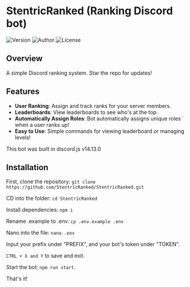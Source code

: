 # StentricRanked (Ranking Discord bot)

![Version](https://img.shields.io/badge/version-1.0.0-brightgreen)
![Author](https://img.shields.io/badge/authors-Fighter%2C%20Ephraim%20Kreighbaum%2C%20Seni38-blue)
![License](https://img.shields.io/badge/license-MIT-red)

## Overview

A simple Discord ranking system. Star the repo for updates!

## Features

- **User Ranking**: Assign and track ranks for your server members.
- **Leaderboards**: View leaderboards to see who's at the top.
- **Automatically Assign Roles**: Bot automatically assigns unique roles when a user ranks up!
- **Easy to Use**: Simple commands for viewing leaderboard or managing levels!

This bot was built in discord.js v14.13.0

## Installation

First, clone the repository: ```git clone https://github.com/StentricRanked/StentricRanked.git```

CD into the folder: ```cd StentricRanked```

Install dependencies: ```npm i```

Rename .example to .env: ```cp .env.example .env```

Nano into the file: ```nano .env```

Input your prefix under "PREFIX", and your bot's token under "TOKEN".

`CTRL + X and Y` to save and exit.

Start the bot: ```npm run start```.

That's it!
